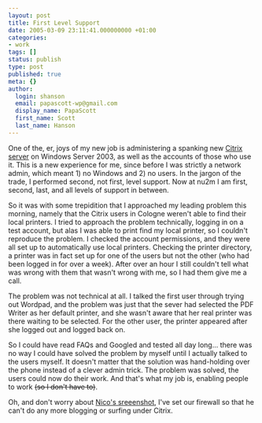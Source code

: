 ```yaml
---
layout: post
title: First Level Support
date: 2005-03-09 23:11:41.000000000 +01:00
categories:
- work
tags: []
status: publish
type: post
published: true
meta: {}
author:
  login: shanson
  email: papascott-wp@gmail.com
  display_name: PapaScott
  first_name: Scott
  last_name: Hanson
---
```

<p>One of the, er, joys of my new job is administering a spanking new <a href="http://lumma.de/eintrag.php?id=1361" title="Citrix [Lummaland - das Weblog]">Citrix server</a> on Windows Server 2003, as well as the accounts of those who use it. This is a new experience for me, since before I was strictly a network admin, which meant 1) no Windows and 2) no users. In the jargon of the trade, I performed second, not first, level support. Now at nu2m I am first, second, last, and all levels of support in between.</p>
<p>So it was with some trepidition that I approached my leading problem this morning, namely that the Citrix users in Cologne weren't able to find their local printers. I tried to approach the problem technically, logging in on a test account, but alas I was able to print find my local printer, so I couldn't reproduce the problem. I checked the account permissions, and they were all set up to automatically use local printers. Checking the printer directory, a printer was in fact set up for one of the users but not the other (who had been logged in for over a week). After over an hour I still couldn't tell what was wrong with them that wasn't wrong with me, so I had them give me a call.</p>
<p>The problem was not technical at all. I talked the first user through trying out Wordpad, and the problem was just that the sever had selected the PDF Writer as her default printer, and she wasn't aware that her real printer was there waiting to be selected. For the other user, the printer appeared after she logged out and logged back on. </p>
<p>So I could have read FAQs and Googled and tested all day long... there was no way I could have solved the problem by myself until I actually talked to the users myself. It doesn't matter that the solution was hand-holding over the phone instead of a clever admin trick. The problem was solved, the users could now do their work. And that's what my job is, enabling people to work <strike>(so I don't have to)</strike>.</p>
<p>Oh, and don't worry about <a href="http://lumma.de/eintrag.php?id=1361" title="Citrix [Lummaland - das Weblog]">Nico's sreeenshot</a>, I've set our firewall so that he can't do any more blogging or surfing under Citrix.</p>

